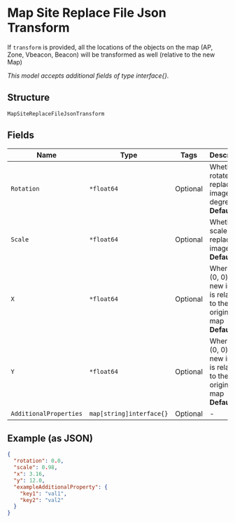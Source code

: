 
# Map Site Replace File Json Transform

If `transform` is provided, all the locations of the objects on the map (AP, Zone, Vbeacon, Beacon) will be transformed as well (relative to the new Map)

*This model accepts additional fields of type interface{}.*

## Structure

`MapSiteReplaceFileJsonTransform`

## Fields

| Name | Type | Tags | Description |
|  --- | --- | --- | --- |
| `Rotation` | `*float64` | Optional | Whether to rotate the replacing image, in degrees<br>**Default**: `0` |
| `Scale` | `*float64` | Optional | Whether to scale the replacing image<br>**Default**: `1` |
| `X` | `*float64` | Optional | Where the (0, 0) of the new image is relative to the original map<br>**Default**: `0` |
| `Y` | `*float64` | Optional | Where the (0, 0) of the new image is relative to the original map<br>**Default**: `0` |
| `AdditionalProperties` | `map[string]interface{}` | Optional | - |

## Example (as JSON)

```json
{
  "rotation": 0.0,
  "scale": 0.98,
  "x": 3.16,
  "y": 12.0,
  "exampleAdditionalProperty": {
    "key1": "val1",
    "key2": "val2"
  }
}
```

